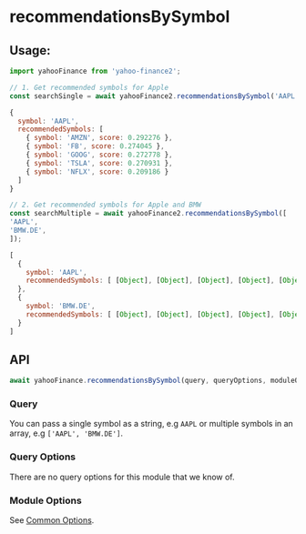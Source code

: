 # recommendationsBySymbol

## Usage:

```js
import yahooFinance from 'yahoo-finance2';

// 1. Get recommended symbols for Apple
const searchSingle = await yahooFinance2.recommendationsBySymbol('AAPL');

{
  symbol: 'AAPL',
  recommendedSymbols: [
    { symbol: 'AMZN', score: 0.292276 },
    { symbol: 'FB', score: 0.274045 },
    { symbol: 'GOOG', score: 0.272778 },
    { symbol: 'TSLA', score: 0.270931 },
    { symbol: 'NFLX', score: 0.209186 }
  ]
}

// 2. Get recommended symbols for Apple and BMW
const searchMultiple = await yahooFinance2.recommendationsBySymbol([
'AAPL',
'BMW.DE',
]);

[
  {
    symbol: 'AAPL',
    recommendedSymbols: [ [Object], [Object], [Object], [Object], [Object] ]
  },
  {
    symbol: 'BMW.DE',
    recommendedSymbols: [ [Object], [Object], [Object], [Object], [Object] ]
  }
]
```

## API

```js
await yahooFinance.recommendationsBySymbol(query, queryOptions, moduleOptions);
```

### Query

You can pass a single symbol as a string, e.g `AAPL` or multiple symbols in an array, e.g `['AAPL', 'BMW.DE']`.

### Query Options

There are no query options for this module that we know of.

### Module Options

See [Common Options](../README.md#common-options).
